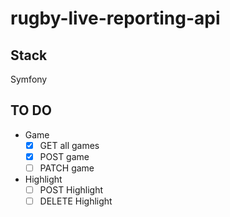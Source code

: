 # rugby-live-reporting-api

## Stack
Symfony

## TO DO
- Game
  - [x] GET all games
  - [x] POST game
  - [ ] PATCH game
- Highlight
  - [ ] POST Highlight
  - [ ] DELETE Highlight
